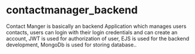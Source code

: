 # contactmanager_backend
Contact Manger is basically an backend Application which manages users contacts, users can login with their login credentials and can create an account, JWT is used for authorization of user, EJS is used for the backend development, MongoDb is used for storing database.. 

